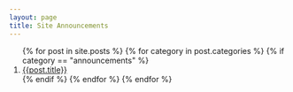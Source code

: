 ```yaml
---
layout: page
title: Site Announcements
---
```


<ol>
{% for post in site.posts %}
  {% for category in post.categories %}
  {% if category == "announcements" %}
  <li><a class="lead fw-bold" href="{{post.url}}">{{post.title}}</a></li>
  {% endif %}
  {% endfor %}
{% endfor %}
</ol>